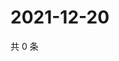 # 2021-12-20

共 0 条

<!-- BEGIN WEIBO -->
<!-- 最后更新时间 Mon Dec 20 2021 23:09:28 GMT+0800 (China Standard Time) -->

<!-- END WEIBO -->
